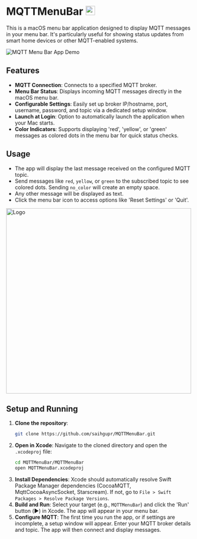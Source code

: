 # MQTTMenuBar <img src="https://i.imgur.com/9n8F8wE.png" alt="Logo" width="25" height="25">

This is a macOS menu bar application designed to display MQTT messages in your menu bar. It's particularly useful for showing status updates from smart home devices or other MQTT-enabled systems.

![MQTT Menu Bar App Demo](https://i.imgur.com/iTlUW4z.gif)

## Features

- **MQTT Connection**: Connects to a specified MQTT broker.
- **Menu Bar Status**: Displays incoming MQTT messages directly in the macOS menu bar.
- **Configurable Settings**: Easily set up broker IP/hostname, port, username, password, and topic via a dedicated setup window.
- **Launch at Login**: Option to automatically launch the application when your Mac starts.
- **Color Indicators**: Supports displaying 'red', 'yellow', or 'green' messages as colored dots in the menu bar for quick status checks.

## Usage

- The app will display the last message received on the configured MQTT topic.
- Send messages like `red`, `yellow`, or `green` to the subscribed topic to see colored dots. Sending `no_color` will create an empty space.
- Any other message will be displayed as text.
- Click the menu bar icon to access options like 'Reset Settings' or 'Quit'.

<img src="https://i.imgur.com/CdJwSnH.png" alt="Logo" width="500" height="500">

## Setup and Running

1.  **Clone the repository**:
    ```bash
    git clone https://github.com/saihgupr/MQTTMenuBar.git
    ```
2.  **Open in Xcode**: Navigate to the cloned directory and open the `.xcodeproj` file:
    ```bash
    cd MQTTMenuBar/MQTTMenuBar
    open MQTTMenuBar.xcodeproj
    ```
3.  **Install Dependencies**: Xcode should automatically resolve Swift Package Manager dependencies (CocoaMQTT, MqttCocoaAsyncSocket, Starscream). If not, go to `File > Swift Packages > Resolve Package Versions`.
4.  **Build and Run**: Select your target (e.g., `MQTTMenuBar`) and click the 'Run' button (▶️) in Xcode. The app will appear in your menu bar.
5.  **Configure MQTT**: The first time you run the app, or if settings are incomplete, a setup window will appear. Enter your MQTT broker details and topic. The app will then connect and display messages.


